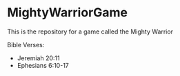 # MightyWarriorGame
This is the repository for a game called the Mighty Warrior

Bible Verses:
- Jeremiah 20:11
- Ephesians 6:10-17
